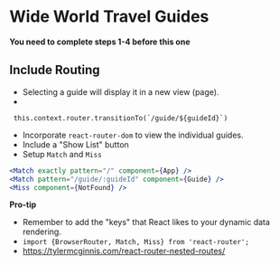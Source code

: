 # Wide World Travel Guides

**You need to complete steps 1-4 before this one**

## Include Routing

* Selecting a guide will display it in a new view (page).
*
```
 this.context.router.transitionTo(`/guide/${guideId}`)
 ```

* Incorporate `react-router-dom` to view the individual guides.
* Include a "Show List" button
* Setup `Match` and `Miss`

```jsx
<Match exactly pattern="/" component={App} />
<Match pattern="/guide/:guideId" component={Guide} />
<Miss component={NotFound} />
```


**Pro-tip**
* Remember to add the "keys" that React likes to your dynamic data rendering.
* `import {BrowserRouter, Match, Miss} from 'react-router';`
* https://tylermcginnis.com/react-router-nested-routes/

